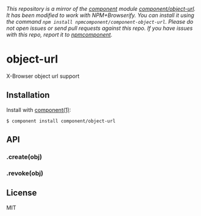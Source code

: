 *This repository is a mirror of the [component](http://component.io) module [component/object-url](http://github.com/component/object-url). It has been modified to work with NPM+Browserify. You can install it using the command `npm install npmcomponent/component-object-url`. Please do not open issues or send pull requests against this repo. If you have issues with this repo, report it to [npmcomponent](https://github.com/airportyh/npmcomponent).*

# object-url

  X-Browser object url support

## Installation

  Install with [component(1)](http://component.io):

    $ component install component/object-url

## API

### .create(obj)

### .revoke(obj)

## License

  MIT
